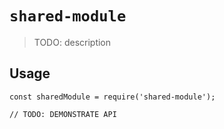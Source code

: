 # `shared-module`

> TODO: description

## Usage

```
const sharedModule = require('shared-module');

// TODO: DEMONSTRATE API
```
